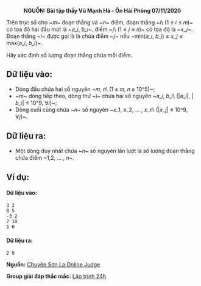 **<center>NGUỒN: Bài tập thầy Vũ Mạnh Hà - Ôn Hải Phòng 07/11/2020</center>**

Trên trục số cho ~𝑚~ đoạn thẳng và ~𝑛~ điểm, đoạn thẳng ~𝑖\ (1 ≤ 𝑖 ≤ 𝑚)~ có tọa độ hai đầu mút là ~𝑎_𝑖, 𝑏_𝑖~, điểm ~𝑗\ (1 ≤ 𝑗 ≤ 𝑛)~ có tọa độ là ~𝑥_𝑗~. Đoạn thẳng ~𝑖~ được gọi là là chứa điểm ~𝑗~ nếu ~min(𝑎_𝑖, 𝑏_𝑖) ≤ 𝑥_𝑗 ≤ max(𝑎_𝑖, 𝑏_𝑖)~.

Hãy xác định số lượng đoạn thẳng chứa mỗi điểm.

## Dữ liệu vào:
- Dòng đầu chứa hai số nguyên ~𝑚, 𝑛\ (1 ≤ 𝑚, 𝑛 ≤ 10^5)~;
- ~m~ dòng tiếp theo, dòng thứ ~i~ chứa hai số nguyên ~𝑎_𝑖, 𝑏_𝑖\ (|𝑎_𝑖|, |𝑏_𝑖| ≤ 10^9, ∀𝑖)~;
- Dòng cuối cùng chứa ~𝑛~ số nguyên ~𝑥_1, 𝑥_2, … , 𝑥_𝑛\ (|𝑥_𝑗| ≤ 10^9, ∀𝑗)~.

## Dữ liệu ra:
- Một dòng duy nhất chứa ~𝑛~ số nguyên lần lượt là số lượng đoạn thẳng chứa điểm ~1,2, … , 𝑛~.

## Ví dụ:
#### Dữ liệu vào:
```
3 2
0 5
-3 2
7 10
1 6
```

#### Dữ liệu ra:
```
2 0
```
**Nguồn:** [Chuyên Sơn La Online Judge](http://csloj.ddns.net/)

**Group giải đáp thắc mắc:** [Lập trình 24h](https://www.facebook.com/groups/1386904321519984)